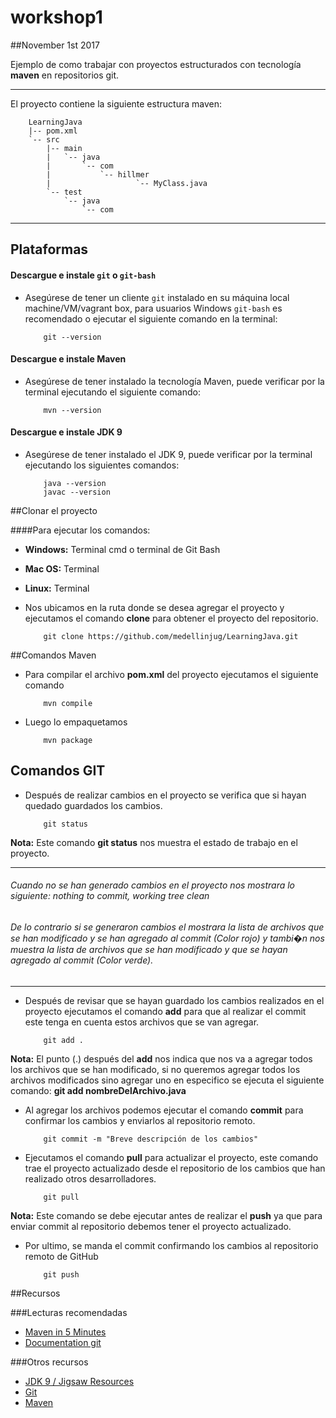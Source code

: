 # workshop1

##November 1st 2017

Ejemplo de como trabajar con  proyectos estructurados con  tecnología **maven** en repositorios git.
___

El proyecto contiene la siguiente estructura maven:

    
        LearningJava
        |-- pom.xml
        `-- src
            |-- main
            |   `-- java
            |       `-- com
            |           `-- hillmer
            |                   `-- MyClass.java
            `-- test
                `-- java
                    `-- com
    
    
___


## Plataformas

#### Descargue e instale `git` o `git-bash`

- Asegúrese de tener un cliente `git` instalado en su máquina local machine/VM/vagrant box, para usuarios Windows `git-bash` es recomendado o ejecutar el siguiente comando en la terminal:

    ```
        git --version
    ```

#### Descargue e instale Maven

- Asegúrese de tener instalado la tecnología Maven, puede verificar por la terminal ejecutando el siguiente comando: 

    ```
        mvn --version
    ```

#### Descargue e instale JDK 9

- Asegúrese de tener instalado el JDK 9, puede verificar por la terminal ejecutando los siguientes comandos: 

    ```
        java --version 
        javac --version
    ```


##Clonar el proyecto

####Para ejecutar los comandos:

+ **Windows:** Terminal cmd o terminal de Git Bash
+ **Mac OS:** Terminal
+ **Linux:**  Terminal

+ Nos ubicamos en la ruta donde se desea agregar el proyecto y ejecutamos el comando **clone** para obtener el proyecto del repositorio.

    ```
        git clone https://github.com/medellinjug/LearningJava.git
    ```

##Comandos Maven

+ Para compilar el archivo **pom.xml** del proyecto ejecutamos el siguiente comando

    ```
        mvn compile
    ```

+ Luego lo empaquetamos

    ```
        mvn package
    ```


## Comandos GIT

+ Después de realizar cambios en el proyecto se verifica que si hayan quedado guardados los cambios.

    ```
        git status
    ```

**Nota:** Este comando **git status** nos muestra el estado de trabajo en el proyecto.

___


######  Cuando no se han generado cambios en el proyecto nos mostrara lo siguiente: nothing to commit, working tree clean

######  De lo contrario si se generaron cambios el mostrara la lista de archivos que se han modificado  y se han agregado al commit (Color rojo) y tambi�n nos muestra la lista de archivos que se han modificado y que se hayan agregado al commit (Color verde).

___

+ Después de revisar que se hayan guardado los cambios realizados en el proyecto ejecutamos el comando **add** para que al realizar el commit este tenga en cuenta estos archivos que se van agregar.

    ```
        git add .
    ```

**Nota:** El punto (.)  después del **add** nos indica que nos va a agregar todos los archivos que se han modificado, si no queremos agregar todos los archivos modificados sino agregar uno en especifico se ejecuta el siguiente comando: **git add nombreDelArchivo.java**

+ Al agregar los archivos podemos ejecutar el comando **commit**  para confirmar los cambios y enviarlos al repositorio remoto.

    ```
        git commit -m "Breve descripción de los cambios"
    ```

+ Ejecutamos el comando  **pull** para actualizar el proyecto, este comando trae el proyecto actualizado desde el repositorio de los cambios que han realizado otros desarrolladores.

    ```
        git pull
    ```

**Nota:** Este comando se debe ejecutar antes de realizar el **push** ya que para enviar commit al repositorio debemos tener el proyecto actualizado.

+ Por ultimo, se manda el commit confirmando los cambios al repositorio remoto de GitHub

    ```
        git push
    ```


##Recursos

###Lecturas recomendadas

- [Maven in 5 Minutes](https://maven.apache.org/guides/getting-started/maven-in-five-minutes.html "Maven in 5 Minutes")
- [Documentation git](https://git-scm.com/book/en/v2 "Documentation git")


###Otros recursos

- [JDK 9 / Jigsaw Resources](./Java-9-Resources.md "JDK 9")
- [Git](https://git-scm.com/downloads "Git")
- [Maven](https://maven.apache.org/download.cgi "Maven")
